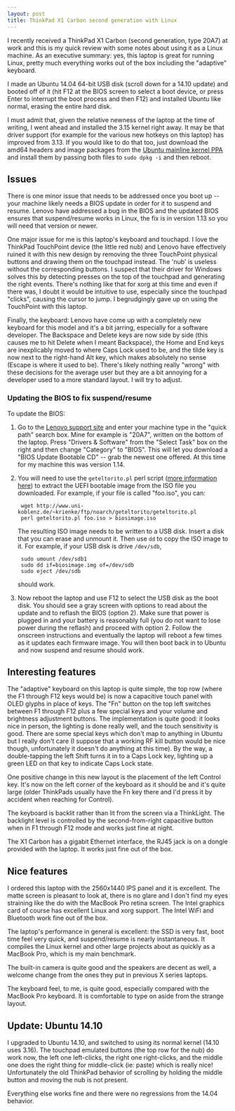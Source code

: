 ```yaml
---
layout: post
title: ThinkPad X1 Carbon second generation with Linux
---
```


I recently received a ThinkPad X1 Carbon (second generation, type 20A7) at work
and this is my quick review with some notes about using it as a Linux machine.
As an executive summary: yes, this laptop is great for running Linux, pretty
much everything works out of the box including the "adaptive" keyboard.

I made an Ubuntu 14.04 64-bit USB disk (scroll down for a 14.10 update) and
booted off of it (hit F12 at the
BIOS screen to select a boot device, or press Enter to interrupt the boot
process and then F12) and installed Ubuntu like normal, erasing the entire
hard disk.

I must admit that, given the relative newness of the laptop at the time of
writing, I went ahead and installed the 3.15 kernel right away.  It may be that
driver support (for example for the various new hotkeys on this laptop) has
improved from 3.13.  If you would like to do that too, just download the amd64
headers and image packages from the [Ubuntu mainline kernel PPA](http://kernel.ubuntu.com/~kernel-ppa/mainline/v3.15-utopic) and install them by passing both files to
`sudo dpkg -i` and then reboot.

## Issues

There is one minor issue that needs to be addressed once you boot up -- your
machine likely needs a BIOS update in order for it to suspend and resume.
Lenovo have addressed a bug in the BIOS and the updated BIOS ensures that
suspend/resume works in Linux, the fix is in version 1.13 so you will need that
version or newer.

One major issue for me is this laptop's keyboard and touchapd.  I love the
ThinkPad TouchPoint device (the little red nub) and Lenovo have effectively
ruined it with this new design by removing the three TouchPoint physical
buttons and drawing them on the touchpad instead.  The 'nub' is useless without
the corresponding buttons.  I suspect that their driver for Windows solves this
by detecting presses on the top of the touchpad and generating the right
events.  There's nothing like that for xorg at this time and even if there was,
I doubt it would be intuitive to use, especially since the touchpad "clicks",
causing the cursor to jump.  I begrudgingly gave up on using the TouchPoint
with this laptop.

Finally, the keyboard: Lenovo have come up with a completely new keyboard for
this model and it's a bit jarring, especially for a software developer.  The
Backspace and Delete keys are now side by side (this causes me to hit Delete
when I meant Backspace), the Home and End keys are inexplicably moved to where
Caps Lock used to be, and the tilde key is now next to the right-hand Alt key,
which makes absolutely no sense (Escape is where it used to be).  There's
likely nothing really "wrong" with these decisions for the average user but
they are a bit annoying for a developer used to a more standard layout.  I will
try to adjust.

### Updating the BIOS to fix suspend/resume

To update the BIOS:

1. Go to the [Lenovo support site](http://support.lenovo.com/en_US/) and enter
   your machine type in the "quick path" search box.  Mine for example is
   "20A7", written on the bottom of the laptop.  Press "Drivers & Software"
   from the "Select Task" box on the right and then change "Category" to
   "BIOS".  This will let you download a "BIOS Update Bootable CD" -- grab the
   newest one offered.  At this time for my machine this was version 1.14.
2. You will need to use the `geteltorito.pl` perl script ([more information
   here](http://forums.lenovo.com/t5/Linux-Discussion/SUPPORT-REQUEST-X220-BIOS-UPDATE-INSTRUCTIONS-USB/td-p/532077)) to extract the UEFI
   bootable image from the ISO file you downloaded.  For example, if your file
   is called "foo.iso", you can:

        wget http://www.uni-koblenz.de/~krienke/ftp/noarch/geteltorito/geteltorito.pl
        perl geteltorito.pl foo.iso > biosimage.iso

   The resulting ISO image needs to be written to a USB disk.  Insert a disk
   that you can erase and unmount it.  Then use `dd` to copy the ISO
   image to it.  For example, if your USB disk is drive `/dev/sdb`,

        sudo umount /dev/sdb1
        sudo dd if=biosimage.img of=/dev/sdb
        sudo eject /dev/sdb

   should work.
3. Now reboot the laptop and use F12 to select the USB disk as the boot disk.
   You should see a gray screen with options to read about the update and to
   reflash the BIOS (option 2).  Make sure that power is plugged in and your
   battery is reasonably full (you do not want to lose power during the
   reflash) and proceed with option 2.  Follow the onscreen instructions and
   eventually the laptop will reboot a few times as it updates each firmware
   image.  You will then boot back in to Ubuntu and now suspend and resume
   should work.

## Interesting features

The "adaptive" keyboard on this laptop is quite simple, the top row (where the
F1 through F12 keys would be) is now a capacitive touch panel with OLED glyphs
in place of keys.  The "Fn" button on the top left switches between F1 through
F12 plus a few special keys and your volume and brightness adjustment buttons.
The implementation is quite good: it looks nice in person, the lighting is done
really well, and the touch sensitivity is good.  There are some special keys
which don't map to anything in Ubuntu but I really don't care (I suppose that
a working RF kill button would be nice though, unfortunately it doesn't do
anything at this time).  By the way, a double-tapping the left Shift turns it
in to a Caps Lock key, lighting up a green LED on that key to indicate Caps
Lock state.

One positive change in this new layout is the placement of the left Control
key.  It's now on the left corner of the keyboard as it should be and it's
quite large (older ThinkPads usually have the Fn key there and I'd press it
by accident when reaching for Control).

The keyboard is backlit rather than lit from the screen via a ThinkLight.  The
backlight level is controlled by the second-from-right capacitive button when
in F1 through F12 mode and works just fine at night.

The X1 Carbon has a gigabit Ethernet interface, the RJ45 jack is on a dongle
provided with the laptop.  It works just fine out of the box.

## Nice features

I ordered this laptop with the 2560x1440 IPS panel and it is excellent.  The
matte screen is pleasant to look at, there is no glare and I don't find my eyes
straining like the do with the MacBook Pro retina screen.  The Intel graphics
card of course has excellent Linux and xorg support.  The Intel WiFi and
Bluetooth work fine out of the box.

The laptop's performance in general is excellent: the SSD is very fast, boot
time feel very quick, and suspend/resume is nearly instantaneous.  It compiles
the Linux kernel and other large projects about as quickly as a MacBook Pro,
which is my main benchmark.

The built-in camera is quite good and the speakers are decent as well, a
welcome change from the ones they put in previous X series laptops.

The keyboard feel, to me, is quite good, especially compared with the MacBook
Pro keyboard.  It is comfortable to type on aside from the strange layout.

## Update: Ubuntu 14.10

I upgraded to Ubuntu 14.10, and switched to using its normal kernel (14.10 uses
3.16).  The touchpad emulated buttons (the top row for the nub) do work now,
the left one left-clicks, the right one right-clicks, and the middle one does
the right thing for middle-click (ie: paste) which is really nice!
Unfortunately the old ThinkPad behavior of scrolling by holding the middle
button and moving the nub is not present.

Everything else works fine and there were no regressions from the 14.04
behavior.
